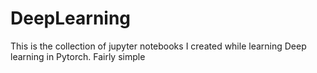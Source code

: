 # DeepLearning

This is the collection of jupyter notebooks I created while learning Deep learning in Pytorch. Fairly simple
